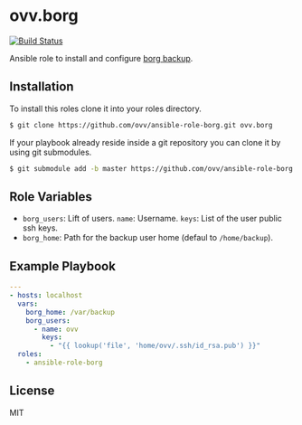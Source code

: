 ovv.borg
=========

[![Build Status](https://travis-ci.org/ovv/ansible-role-borg.svg?branch=master)](https://travis-ci.org/ovv/ansible-role-borg)

Ansible role to install and configure [borg backup](https://borgbackup.readthedocs.io/en/stable/).

Installation
------------

To install this roles clone it into your roles directory.

```bash
$ git clone https://github.com/ovv/ansible-role-borg.git ovv.borg
```

If your playbook already reside inside a git repository you can clone it by using git submodules.

```bash
$ git submodule add -b master https://github.com/ovv/ansible-role-borg.git ovv.borg
```

Role Variables
--------------

* `borg_users`: Lift of users.
    `name`: Username.
    `keys`: List of the user public ssh keys.
* `borg_home`: Path for the backup user home (defaul to `/home/backup`).

Example Playbook
----------------

```yml
---
- hosts: localhost
  vars:
    borg_home: /var/backup
    borg_users:
      - name: ovv
        keys:
          - "{{ lookup('file', 'home/ovv/.ssh/id_rsa.pub') }}"
  roles:
    - ansible-role-borg
```

License
-------

MIT
